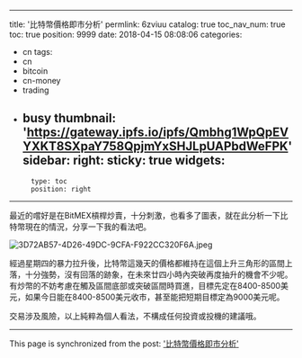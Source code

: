
---
title: '比特幣價格即市分析'
permlink: 6zviuu
catalog: true
toc_nav_num: true
toc: true
position: 9999
date: 2018-04-15 08:08:06
categories:
- cn
tags:
- cn
- bitcoin
- cn-money
- trading
- busy
thumbnail: 'https://gateway.ipfs.io/ipfs/Qmbhg1WpQpEVYXKT8SXpaY758QpjmYxSHJLpUAPbdWeFPK'
sidebar:
    right:
        sticky: true
widgets:
    -
        type: toc
        position: right
---




最近的嚐好是在BitMEX槓桿炒賣，十分刺激，也看多了圖表，就在此分析一下比特幣現在的情況，分享一下我的看法吧。

![3D72AB57-4D26-49DC-9CFA-F922CC320F6A.jpeg](https://gateway.ipfs.io/ipfs/Qmbhg1WpQpEVYXKT8SXpaY758QpjmYxSHJLpUAPbdWeFPK)


經過星期四的暴力拉升後，比特幣這幾天的價格都維持在這個上升三角形的區間上落，十分強勢，沒有回落的跡象，在未來廿四小時內突破再度抽升的機會不少呢。有炒幣的不妨考慮在觸及區間底部或突破區間時買進，目標先定在8400-8500美元，如果今日能在8400-8500美元收市，甚至能把短期目標定為9000美元呢。

交易涉及風險，以上純粹為個人看法，不構成任何投資或投機的建議哦。

- - -

This page is synchronized from the post: ['比特幣價格即市分析'](https://steemit.com/@htliao/6zviuu)
